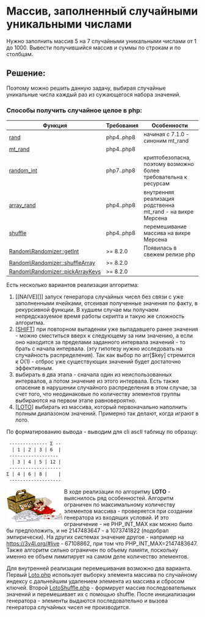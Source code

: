 # Массив, заполненный случайными уникальными числами

Нужно заполнить массив 5 на 7 случайными уникальными числами от 1 до 1000.
Вывести получившийся массив и суммы по строкам и по столбцам.

## Решение:



Поэтому можно решить данную задачу, выбирая случайные уникальные числа каждый раз из сужающегося набора значений.

### Способы получить случайное целое в php:

| Функция                                                                                               | Требования | Особенности                                                      |
|-------------------------------------------------------------------------------------------------------|------------|------------------------------------------------------------------|
| [rand](https://www.php.net/manual/ru/function.rand)                                                   | php4..php8 | начиная с 7.1.0 - синоним mt_rand                                |
| [mt_rand](https://www.php.net/manual/ru/function.mt-rand)                                             | php4..php8 |                                                                  |
| [random_int](https://www.php.net/manual/ru/function.random-int)                                       | php7..php8 | криптобезопасна, поэтому возможно более требовательна к ресурсам |
| [array_rand](https://www.php.net/manual/ru/function.array-rand)                                       | php4..php8 | внутренняя реализация родственна mt_rand -  на вихре Мерсена     |
| [shuffle](https://www.php.net/manual/ru/function.shuffle.php)                                         | php4..php8 | перемешивание массива на вихре Мерсена                           |
| [Random\Randomizer::getInt](https://www.php.net/manual/ru/random-randomizer.getint.php)               | >= 8.2.0   | Появилась в свежем релизе php                                    |
| [Random\Randomizer::shuffleArray](https://www.php.net/manual/ru/random-randomizer.shufflearray.php)   | >=  8.2.0  |                                                                  |
| [Random\Randomizer::pickArrayKeys](https://www.php.net/manual/ru/random-randomizer.pickarraykeys.php) | >=  8.2.0  |                                                                  |

Есть несколько вариантов реализации алгоритма:
1. [[NAIVE][]] запуск генератора случайных чисел без связи с уже заполненными ячейками, отсеивая полученные значения по факту, в рекурсивной функции.
   В худшем случае мы получаем непредсказуемое время работы скрипта и такую же сложность алгоритма.
2. [[SHIFT](src/RandomUniqueIntGenerator/Shift.php)] при повторном выпадении уже выпадавшего ранее значения - можно сместиться вверх к следующему за ним значению, а если 
оно находится за пределами заданного интервала значений - то брать с начала интервала. (эту гипотезу нужно исследовать на 
случайность распределения). Так как выбор по arr[$key] стремится к O(1) - отброс уже существующих значений будет достаточно эффективным.
3. выбирать в два этапа - сначала один из неиспользованных интервалов, а потом значение из этого интервала. Есть также опасение
в нарушении случайного распределения в этом случае, за счет того, что неодинаковые по количеству элементов группы выбираются
на первом этапе равновероятно.
4. [[LOTO](src/RandomUniqueIntGenerator/Loto.php)] выбирать из массива, который первоначально 
наполнить полным диапазоном значений. Примерно так делают, когда играют в лото.

По форматированию вывода - выводим для cli ascII таблицу по образцу:
```text
 -------------- Σ --
  | 1 | 2 | 3 | 6  |
 ------------------
  | 3 | 4 | 5 | 12 |
 -------------------
Σ | 4 | 6 | 8 |    |
 -------------------
```

<img align="left" height="30%" src="../assets/loto.jpg" title="loto" width="30%"/>В ходе 
реализации по алгоритму **LOTO** - выяснилось ряд особенностей. Алгоритм ограничен по максимальному количеству 
элементов массива - проверяется при создании генератора из входящих условий. И это ограничение - не PHP_INT_MAX как можно
было бы предположить, и не 2147483647 - а 1073741822 (подобрал эмпирически). На других системах значение другое - например 
на https://3v4l.org/#live - 67108862, при том что PHP_INT_MAX=2147483647. Также алгоритм сильно ограничен по объему памяти,
поскольку именно ее объем лимитирует на самом деле количество элементов.

Для внутренней реализации перемешивания возможно два варианта.
Первый [Loto.php](./src/RandomUniqueIntGenerator/Loto.php) использует выборку элемента массива по случайному индексу с дальнейшим удалением элемента из массива и сбросом ключей.
Второй [LotoShuffle.php](./src/RandomUniqueIntGenerator/LotoShuffle.php) - формирует массив последовательных значений и перемешивает их с помощью shuffle. После инициализации генератора - 
элементы выдаются последовательно и вызова генератора случайных чисел не производится.
